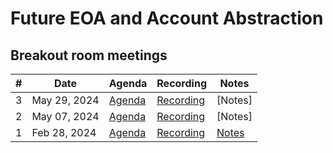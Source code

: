 # Future EOA and Account Abstraction 


## Breakout room meetings

| # | Date | Agenda | Recording | Notes |
| -- | --| -- | -- | -- |
|3| May 29, 2024 |[Agenda](https://github.com/ethereum/pm/issues/1053) | [Recording](https://youtu.be/0vHHhZgrJ58) | [Notes]
|2| May 07, 2024 | [Agenda](https://github.com/ethereum/pm/issues/1032) | [Recording](https://youtu.be/GPdbQxmsXR8) | [Notes] |
|1| Feb 28, 2024 | [Agenda](https://github.com/ethereum/pm/issues/962) | [Recording](https://www.youtube.com/watch?v=FfEZdTFAz4E) | [Notes](https://github.com/poojaranjan/pm/blob/master/Breakout-Room-Meetings/FutureEOA-AA/Meeting%2001.md)  |
